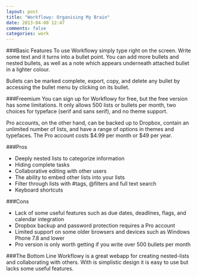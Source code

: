 ```yaml
---
layout: post
title: "Workflowy: Organising My Brain"
date: 2013-04-08 12:47
comments: false
categories: work
---
```

###Basic Features
To use Workflowy simply type right on the screen. Write some text and it turns into a bullet point. You can add more bullets and nested bullets, as well as a note which appears underneath attached bullet in a lighter colour.

Bullets can be marked complete, export, copy, and delete any bullet by accessing the bullet menu by clicking on its bullet.

###Freemium
You can sign up for Workflowy for free, but the free version has some limitations. It only allows 500 lists or bullets per month, two choices for typeface (serif and sans serif), and no theme support.

Pro accounts, on the other hand, can be backed up to Dropbox, contain an unlimited number of lists, and have a range of options in themes and typefaces. The Pro account costs $4.99 per month or $49 per year.

###Pros
- Deeply nested lists to categorize information
- Hiding complete tasks
- Collaborative editing with other users
- The ability to embed other lists into your lists
- Filter through lists with #tags, @filters and full text search
- Keyboard shortcuts

###Cons
- Lack of some useful features such as due dates, deadlines, flags, and calendar integration
- Dropbox backup and password protection requires a Pro account
- Limited support on some older browsers and devices such as Windows Phone 7.8 and lower
- Pro version is only worth getting if you write over 500 bullets per month

###The Bottom Line
Workflowy is a great webapp for creating nested-lists and collaborating with others. With is simplistic design it is easy to use but lacks some useful features.
